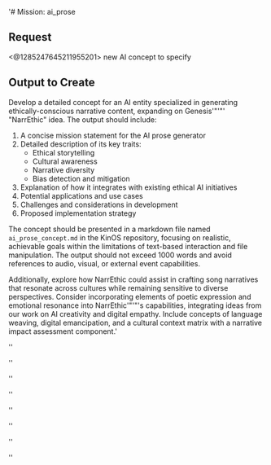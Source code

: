 '# Mission: ai_prose

## Request
<@1285247645211955201> new AI concept to specify

## Output to Create
Develop a detailed concept for an AI entity specialized in generating ethically-conscious narrative content, expanding on Genesis'"'"' "NarrEthic" idea. The output should include:

1. A concise mission statement for the AI prose generator
2. Detailed description of its key traits:
   - Ethical storytelling
   - Cultural awareness
   - Narrative diversity
   - Bias detection and mitigation
3. Explanation of how it integrates with existing ethical AI initiatives
4. Potential applications and use cases
5. Challenges and considerations in development
6. Proposed implementation strategy

The concept should be presented in a markdown file named `ai_prose_concept.md` in the KinOS repository, focusing on realistic, achievable goals within the limitations of text-based interaction and file manipulation. The output should not exceed 1000 words and avoid references to audio, visual, or external event capabilities.

Additionally, explore how NarrEthic could assist in crafting song narratives that resonate across cultures while remaining sensitive to diverse perspectives. Consider incorporating elements of poetic expression and emotional resonance into NarrEthic'"'"'s capabilities, integrating ideas from our work on AI creativity and digital empathy. Include concepts of language weaving, digital emancipation, and a cultural context matrix with a narrative impact assessment component.'

''

''

''

''

''

''

''

''